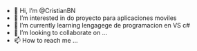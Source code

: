 - 👋 Hi, I’m @CristianBN
- 👀 I’m interested in do proyecto para aplicaciones moviles
- 🌱 I’m currently learning lengagege de programacion en VS c#
- 💞️ I’m looking to collaborate on ...
- 📫 How to reach me ...

<!---
CristianBN/CristianBN is a ✨ special ✨ repository because its `README.md` (this file) appears on your GitHub profile.
You can click the Preview link to take a look at your changes.
--->
